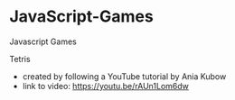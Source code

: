 # JavaScript-Games
Javascript Games

Tetris
- created by following a YouTube tutorial by Ania Kubow
- link to video: https://youtu.be/rAUn1Lom6dw
